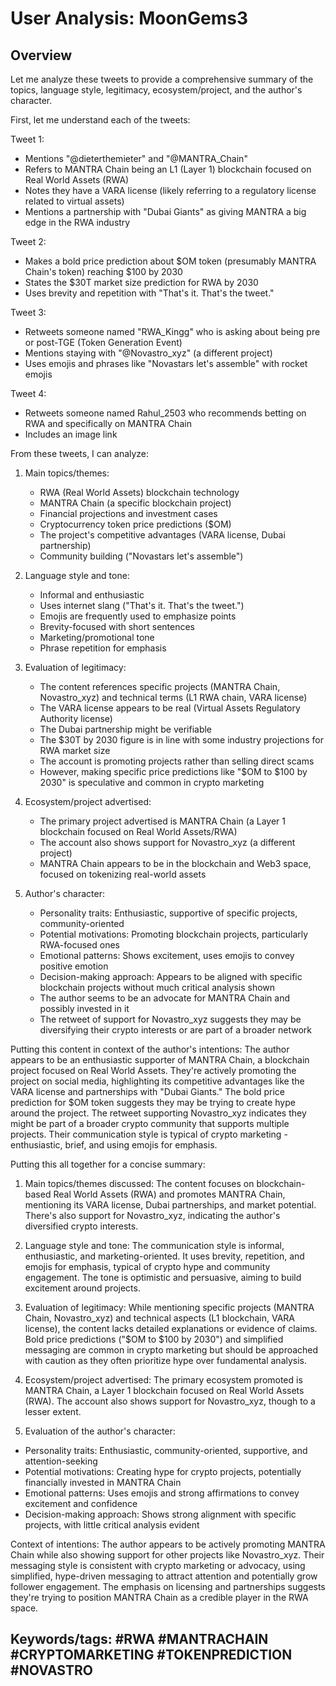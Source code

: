 # User Analysis: MoonGems3

## Overview

<think>
Let me analyze these tweets to provide a comprehensive summary of the topics, language style, legitimacy, ecosystem/project, and the author's character.

First, let me understand each of the tweets:

Tweet 1:
- Mentions "@dieterthemieter" and "@MANTRA_Chain"
- Refers to MANTRA Chain being an L1 (Layer 1) blockchain focused on Real World Assets (RWA)
- Notes they have a VARA license (likely referring to a regulatory license related to virtual assets)
- Mentions a partnership with "Dubai Giants" as giving MANTRA a big edge in the RWA industry

Tweet 2:
- Makes a bold price prediction about $OM token (presumably MANTRA Chain's token) reaching $100 by 2030
- States the $30T market size prediction for RWA by 2030
- Uses brevity and repetition with "That's it. That's the tweet."

Tweet 3:
- Retweets someone named "RWA_Kingg" who is asking about being pre or post-TGE (Token Generation Event)
- Mentions staying with "@Novastro_xyz" (a different project)
- Uses emojis and phrases like "Novastars let's assemble" with rocket emojis

Tweet 4:
- Retweets someone named Rahul_2503 who recommends betting on RWA and specifically on MANTRA Chain
- Includes an image link

From these tweets, I can analyze:

1. Main topics/themes:
   - RWA (Real World Assets) blockchain technology
   - MANTRA Chain (a specific blockchain project)
   - Financial projections and investment cases
   - Cryptocurrency token price predictions ($OM)
   - The project's competitive advantages (VARA license, Dubai partnership)
   - Community building ("Novastars let's assemble")

2. Language style and tone:
   - Informal and enthusiastic
   - Uses internet slang ("That's it. That's the tweet.")
   - Emojis are frequently used to emphasize points
   - Brevity-focused with short sentences
   - Marketing/promotional tone
   - Phrase repetition for emphasis

3. Evaluation of legitimacy:
   - The content references specific projects (MANTRA Chain, Novastro_xyz) and technical terms (L1 RWA chain, VARA license)
   - The VARA license appears to be real (Virtual Assets Regulatory Authority license)
   - The Dubai partnership might be verifiable
   - The $30T by 2030 figure is in line with some industry projections for RWA market size
   - The account is promoting projects rather than selling direct scams
   - However, making specific price predictions like "$OM to $100 by 2030" is speculative and common in crypto marketing

4. Ecosystem/project advertised:
   - The primary project advertised is MANTRA Chain (a Layer 1 blockchain focused on Real World Assets/RWA)
   - The account also shows support for Novastro_xyz (a different project)
   - MANTRA Chain appears to be in the blockchain and Web3 space, focused on tokenizing real-world assets

5. Author's character:
   - Personality traits: Enthusiastic, supportive of specific projects, community-oriented
   - Potential motivations: Promoting blockchain projects, particularly RWA-focused ones
   - Emotional patterns: Shows excitement, uses emojis to convey positive emotion
   - Decision-making approach: Appears to be aligned with specific blockchain projects without much critical analysis shown
   - The author seems to be an advocate for MANTRA Chain and possibly invested in it
   - The retweet of support for Novastro_xyz suggests they may be diversifying their crypto interests or are part of a broader network

Putting this content in context of the author's intentions:
The author appears to be an enthusiastic supporter of MANTRA Chain, a blockchain project focused on Real World Assets. They're actively promoting the project on social media, highlighting its competitive advantages like the VARA license and partnerships with "Dubai Giants." The bold price prediction for $OM token suggests they may be trying to create hype around the project. The retweet supporting Novastro_xyz indicates they might be part of a broader crypto community that supports multiple projects. Their communication style is typical of crypto marketing - enthusiastic, brief, and using emojis for emphasis.

Putting this all together for a concise summary:
</think>

1. Main topics/themes discussed:
The content focuses on blockchain-based Real World Assets (RWA) and promotes MANTRA Chain, mentioning its VARA license, Dubai partnerships, and market potential. There's also support for Novastro_xyz, indicating the author's diversified crypto interests.

2. Language style and tone:
The communication style is informal, enthusiastic, and marketing-oriented. It uses brevity, repetition, and emojis for emphasis, typical of crypto hype and community engagement. The tone is optimistic and persuasive, aiming to build excitement around projects.

3. Evaluation of legitimacy:
While mentioning specific projects (MANTRA Chain, Novastro_xyz) and technical aspects (L1 blockchain, VARA license), the content lacks detailed explanations or evidence of claims. Bold price predictions ("$OM to $100 by 2030") and simplified messaging are common in crypto marketing but should be approached with caution as they often prioritize hype over fundamental analysis.

4. Ecosystem/project advertised:
The primary ecosystem promoted is MANTRA Chain, a Layer 1 blockchain focused on Real World Assets (RWA). The account also shows support for Novastro_xyz, though to a lesser extent.

5. Evaluation of the author's character:
- Personality traits: Enthusiastic, community-oriented, supportive, and attention-seeking
- Potential motivations: Creating hype for crypto projects, potentially financially invested in MANTRA Chain
- Emotional patterns: Uses emojis and strong affirmations to convey excitement and confidence
- Decision-making approach: Shows strong alignment with specific projects, with little critical analysis evident

Context of intentions:
The author appears to be actively promoting MANTRA Chain while also showing support for other projects like Novastro_xyz. Their messaging style is consistent with crypto marketing or advocacy, using simplified, hype-driven messaging to attract attention and potentially grow follower engagement. The emphasis on licensing and partnerships suggests they're trying to position MANTRA Chain as a credible player in the RWA space.

Keywords/tags:
#RWA #MANTRACHAIN #CRYPTOMARKETING #TOKENPREDICTION #NOVASTRO
---
